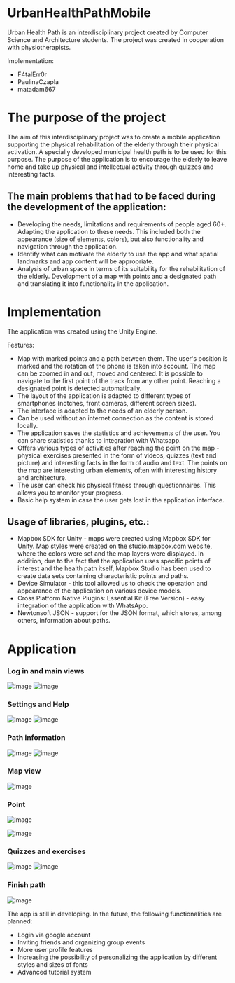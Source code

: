 
# UrbanHealthPathMobile

Urban Health Path is an interdisciplinary project created by Computer Science and Architecture students. The project was created in cooperation with physiotherapists.

Implementation:
- F4talErr0r
- PaulinaCzapla
- matadam667

# The purpose of the project

The aim of this interdisciplinary project was to create a mobile application supporting the physical rehabilitation of the elderly through their physical activation. A specially developed municipal health path is to be used for this purpose. The purpose of the application is to encourage the elderly to leave home and take up physical and intellectual activity through quizzes and interesting facts.

## The main problems that had to be faced during the development of the application:
- Developing the needs, limitations and requirements of people aged 60+. Adapting the application to these needs. This included both the appearance (size of elements, colors), but also functionality and navigation through the application.
- Identify what can motivate the elderly to use the app and what spatial landmarks and app content will be appropriate.
- Analysis of urban space in terms of its suitability for the rehabilitation of the elderly. Development of a map with points and a designated path and translating it into functionality in the application.


# Implementation

The application was created using the Unity Engine.

Features:
- Map with marked points and a path between them. The user's position is marked and the rotation of the phone is taken into account. The map can be zoomed in and out, moved and centered. It is possible to navigate to the first point of the track from any other point. Reaching a designated point is detected automatically.
- The layout of the application is adapted to different types of smartphones (notches, front cameras, different screen sizes).
- The interface is adapted to the needs of an elderly person.
- Can be used without an internet connection as the content is stored locally.
- The application saves the statistics and achievements of the user. You can share statistics thanks to integration with Whatsapp.
- Offers various types of activities after reaching the point on the map - physical exercises presented in the form of videos, quizzes (text and picture) and interesting facts in the form of audio and text. The points on the map are interesting urban elements, often with interesting history and architecture.
- The user can check his physical fitness through questionnaires. This allows you to monitor your progress.
- Basic help system in case the user gets lost in the application interface.


## Usage of libraries, plugins, etc.:

- Mapbox SDK for Unity - maps were created using Mapbox SDK for Unity. Map styles were created on the studio.mapbox.com website, where the colors were set and the map layers were displayed. In addition, due to the fact that the application uses specific points of interest and the health path itself, Mapbox Studio has been used to create data sets containing characteristic points and paths.
- Device Simulator - this tool allowed us to check the operation and appearance of the application on various device models.
- Cross Platform Native Plugins: Essential Kit (Free Version) - easy integration of the application with WhatsApp.
- Newtonsoft JSON - support for the JSON format, which stores, among others, information about paths.

# Application
### Log in and main views

![image](https://user-images.githubusercontent.com/56382779/170338953-0facb5f9-c87c-4732-8e8d-22d365c9acda.png)
 ![image](https://user-images.githubusercontent.com/56382779/170338856-af5ca115-df56-438e-a4d0-69bd067d1dfa.png)
 
 
### Settings and Help 
![image](https://user-images.githubusercontent.com/56382779/170339049-034ccb2e-0c2f-4a3f-8ea5-aef9b0ce13ac.png)
![image](https://user-images.githubusercontent.com/56382779/170339058-34a2d3c7-94a2-408e-a99e-f9c78818d142.png)

### Path information

![image](https://user-images.githubusercontent.com/56382779/170339152-07f01f58-b67a-42fd-a17e-2d4f6b6b8a87.png) ![image](https://user-images.githubusercontent.com/56382779/170339176-fd837f22-54a9-4a06-a286-e9779ebfe7b6.png) 


### Map view

![image](https://user-images.githubusercontent.com/56382779/170339259-433c2b6d-4349-4d55-bd56-08df105287b5.png)

### Point
![image](https://user-images.githubusercontent.com/56382779/170339368-b547d69b-c922-4c14-a4c8-c01608baffb3.png)

![image](https://user-images.githubusercontent.com/56382779/170339389-9556b71b-0f4f-4b2a-9b28-88e48093b111.png)

### Quizzes and exercises

![image](https://user-images.githubusercontent.com/56382779/170339453-4a157e4a-c7a1-4490-b634-c6c8a644cc71.png)
![image](https://user-images.githubusercontent.com/56382779/170339474-aa41de04-9e2a-4d2f-8e67-168e03b7067f.png)


### Finish path

![image](https://user-images.githubusercontent.com/56382779/170339516-59741ad4-e8c1-4c65-94e2-4aea1e239cb4.png)




The app is still in developing. In the future, the following functionalities are planned:
- Login via google account
- Inviting friends and organizing group events
- More user profile features
- Increasing the possibility of personalizing the application by different styles and sizes of fonts
- Advanced tutorial system
